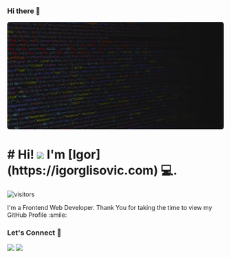 ### Hi there 👋

<div align="center">
<img width="100%" height = "250px" src="https://github.com/shassaan/shassaan/blob/master/CoverImage.png" alt="cover" />
</div>

<h1> # Hi! <img src = "https://raw.githubusercontent.com/MartinHeinz/MartinHeinz/master/wave.gif" width = 50px> I'm [Igor](https://igorglisovic.com) 💻.  </h1>
<p align='center'>

![visitors](https://visitor-badge.glitch.me/badge?page_id=shassaan)

</p>
<div size='20px'> I'm a Frontend Web Developer. Thank You for taking the time to view my GitHub Profile :smile: 
</div>

### Let's Connect 🔗

[![](https://img.shields.io/badge/linkedin-%230077B5.svg?&style=for-the-badge&logo=linkedin&logoColor=white0e76a8)](https://www.linkedin.com/in/igor-glisovic/)
[![](https://img.shields.io/badge/twitter-%230077B5.svg?&style=for-the-badge&logo=twitter&logoColor=white&color=00acee)](https://twitter.com/glisovic_igor)

<br>
